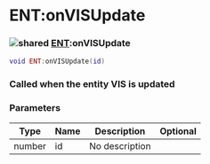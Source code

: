 # ENT:onVISUpdate

### ![shared](../../home/scripted\_entity/.gitbook/assets/shared.png) [ENT](../../home/scripted\_entity/home/ENT/):onVISUpdate

```lua
void ENT:onVISUpdate(id)
```

### Called when the entity VIS is updated

### Parameters

| Type   | Name | Description    | Optional |
| ------ | ---- | -------------- | -------: |
| number | id   | No description |          |
